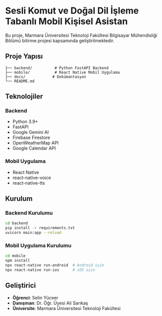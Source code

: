 # Sesli Komut ve Doğal Dil İşleme Tabanlı Mobil Kişisel Asistan

Bu proje, Marmara Üniversitesi Teknoloji Fakültesi Bilgisayar Mühendisliği Bölümü bitirme projesi kapsamında geliştirilmektedir.

## Proje Yapısı

```
├── backend/          # Python FastAPI Backend
├── mobile/           # React Native Mobil Uygulama
├── docs/            # Dokümantasyon
└── README.md
```

## Teknolojiler

### Backend
- Python 3.9+
- FastAPI
- Google Gemini AI
- Firebase Firestore
- OpenWeatherMap API
- Google Calendar API

### Mobil Uygulama
- React Native
- react-native-voice
- react-native-tts

## Kurulum

### Backend Kurulumu
```bash
cd backend
pip install -r requirements.txt
uvicorn main:app --reload
```

### Mobil Uygulama Kurulumu
```bash
cd mobile
npm install
npx react-native run-android  # Android için
npx react-native run-ios      # iOS için
```

## Geliştirici
- **Öğrenci**: Selin Yüceer
- **Danışman**: Dr. Öğr. Üyesi Ali Sarıkaş
- **Üniversite**: Marmara Üniversitesi Teknoloji Fakültesi 
